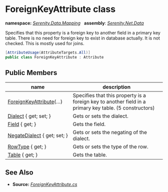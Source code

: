 # ForeignKeyAttribute class
**namespace:** *[Serenity.Data.Mapping](../README.md#serenity.data.mapping-namespace)*   **assembly**: *[Serenity.Net.Data](../README.md)*

Specifies that this property is a foreign key to another field in a primary key table. There is no need for foreign key to exist in database actually. It is not checked. This is mostly used for joins.

```csharp
[AttributeUsage(AttributeTargets.All)]
public class ForeignKeyAttribute : Attribute
```

## Public Members

| name | description |
| --- | --- |
| [ForeignKeyAttribute](ForeignKeyAttribute/ForeignKeyAttribute.md)(…) | Specifies that this property is a foreign key to another field in a primary key table. (5 constructors) |
| [Dialect](ForeignKeyAttribute/Dialect.md) { get; set; } | Gets or sets the dialect. |
| [Field](ForeignKeyAttribute/Field.md) { get; } | Gets the field. |
| [NegateDialect](ForeignKeyAttribute/NegateDialect.md) { get; set; } | Gets or sets the negating of the dialect. |
| [RowType](ForeignKeyAttribute/RowType.md) { get; } | Gets or sets the type of the row. |
| [Table](ForeignKeyAttribute/Table.md) { get; } | Gets the table. |

## See Also

* **Source:** *[ForeignKeyAttribute.cs](https://github.com/serenity-is/Serenity/blob/master/src/Serenity.Net.Data/Mapping/ForeignKeyAttribute.cs)*